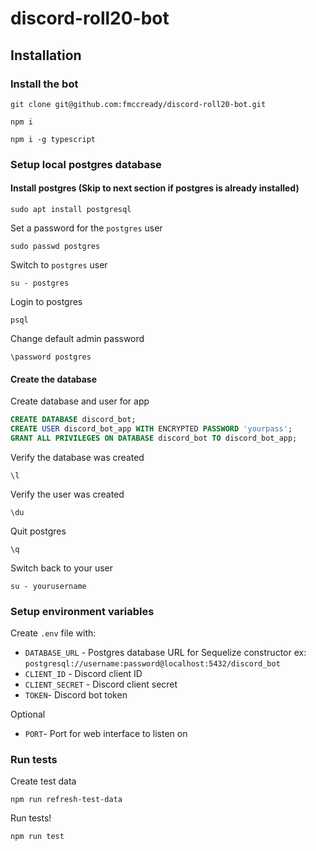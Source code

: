 # discord-roll20-bot

## Installation

### Install the bot

`git clone git@github.com:fmccready/discord-roll20-bot.git`

`npm i`

`npm i -g typescript`

### Setup local postgres database

#### Install postgres (Skip to next section if postgres is already installed)

`sudo apt install postgresql`

Set a password for the `postgres` user

`sudo passwd postgres`

Switch to `postgres` user

`su - postgres`

Login to postgres

`psql`

Change default admin password

`\password postgres`

#### Create the database

Create database and user for app

```sql
CREATE DATABASE discord_bot;
CREATE USER discord_bot_app WITH ENCRYPTED PASSWORD 'yourpass';
GRANT ALL PRIVILEGES ON DATABASE discord_bot TO discord_bot_app;
```

Verify the database was created

`\l`

Verify the user was created

`\du`

Quit postgres

`\q`

Switch back to your user

`su - yourusername`

### Setup environment variables

Create `.env` file with:

* `DATABASE_URL` - Postgres database URL for Sequelize constructor ex: `postgresql://username:password@localhost:5432/discord_bot`
* `CLIENT_ID` - Discord client ID
* `CLIENT_SECRET` - Discord client secret
* `TOKEN`- Discord bot token

Optional

* `PORT`- Port for web interface to listen on

### Run tests

Create test data

`npm run refresh-test-data`

Run tests!

`npm run test`
